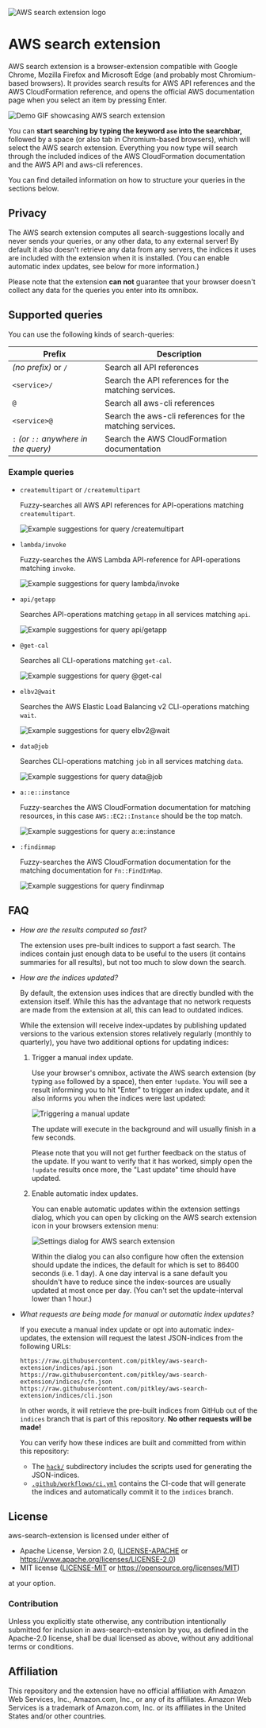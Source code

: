 ![AWS search extension logo](extension/logo.png)

# AWS search extension

AWS search extension is a browser-extension compatible with Google Chrome, Mozilla Firefox and Microsoft Edge (and probably most Chromium-based browsers).
It provides search results for AWS API references and the AWS CloudFormation reference, and opens the official AWS documentation page when you select an item by pressing Enter.

![Demo GIF showcasing AWS search extension](docs/demo.gif)

You can **start searching by typing the keyword `ase` into the searchbar,** followed by a space (or also tab in Chromium-based browsers), which will select the AWS search extension.
Everything you now type will search through the included indices of the AWS CloudFormation documentation and the AWS API and aws-cli references.

You can find detailed information on how to structure your queries in the sections below.

## Privacy

The AWS search extension computes all search-suggestions locally and never sends your queries, or any other data, to any external server!
By default it also doesn't retrieve any data from any servers, the indices it uses are included with the extension when it is installed.
(You can enable automatic index updates, see below for more information.)

Please note that the extension **can not** guarantee that your browser doesn't collect any data for the queries you enter into its omnibox.

## Supported queries

You can use the following kinds of search-queries:

| Prefix                                | Description                                              |
| ------------------------------------- | -------------------------------------------------------- |
| *(no prefix)* or `/`                  | Search all API references                                |
| `<service>/`                          | Search the API references for the matching services.     |
| `@`                                   | Search all aws-cli references                            |
| `<service>@`                          | Search the aws-cli references for the matching services. |
| `:` *(or `::` anywhere in the query)* | Search the AWS CloudFormation documentation              |

### Example queries

* `createmultipart` or `/createmultipart`

    Fuzzy-searches all AWS API references for API-operations matching `createmultipart`.

    ![Example suggestions for query `/createmultipart`](docs/api-createmultipart.png)

* `lambda/invoke`

    Fuzzy-searches the AWS Lambda API-reference for API-operations matching `invoke`.

    ![Example suggestions for query `lambda/invoke`](docs/api-lambda-invoke.png)

* `api/getapp`

    Searches API-operations matching `getapp` in all services matching `api`.

    ![Example suggestions for query `api/getapp`](docs/api-api-getapp.png)

* `@get-cal`

    Searches all CLI-operations matching `get-cal`.

    ![Example suggestions for query `@get-cal`](docs/cli-getcal.png)

* `elbv2@wait`

    Searches the AWS Elastic Load Balancing v2 CLI-operations matching `wait`.

    ![Example suggestions for query `elbv2@wait`](docs/cli-elbv2-wait.png)

 * `data@job`

    Searches CLI-operations matching `job` in all services matching `data`.

    ![Example suggestions for query `data@job`](docs/cli-data-job.png)

* `a::e::instance`

    Fuzzy-searches the AWS CloudFormation documentation for matching resources, in this case `AWS::EC2::Instance` should be the top match.

    ![Example suggestions for query `a::e::instance`](docs/cfn-aeinstance.png)

* `:findinmap`

    Fuzzy-searches the AWS CloudFormation documentation for the matching documentation for `Fn::FindInMap`.

    ![Example suggestions for query `findinmap`](docs/cfn-findinmap.png)

## FAQ

* *How are the results computed so fast?*

    The extension uses pre-built indices to support a fast search.
    The indices contain just enough data to be useful to the users (it contains summaries for all results), but not too much to slow down the search.

* *How are the indices updated?*

    By default, the extension uses indices that are directly bundled with the extension itself.
    While this has the advantage that no network requests are made from the extension at all, this can lead to outdated indices.

    While the extension will receive index-updates by publishing updated versions to the various extension stores relatively regularly (monthly to quarterly), you have two additional options for updating indices:

    1. Trigger a manual index update.

        Use your browser's omnibox, activate the AWS search extension (by typing `ase` followed by a space), then enter `!update`.
        You will see a result informing you to hit "Enter" to trigger an index update, and it also informs you when the indices were last updated:

        ![Triggering a manual update](docs/aes-command-update.png)

        The update will execute in the background and will usually finish in a few seconds.

        Please note that you will not get further feedback on the status of the update.
        If you want to verify that it has worked, simply open the `!update` results once more, the "Last update" time should have updated.

    2. Enable automatic index updates.

        You can enable automatic updates within the extension settings dialog, which you can open by clicking on the AWS search extension icon in your browsers extension menu:

        ![Settings dialog for AWS search extension](docs/aes-settings.png)

        Within the dialog you can also configure how often the extension should update the indices, the default for which is set to 86400 seconds (i.e. 1 day).
        A one day interval is a sane default you shouldn't have to reduce since the index-sources are usually updated at most once per day.
        (You can't set the update-interval lower than 1 hour.)

* *What requests are being made for manual or automatic index updates?*

    If you execute a manual index update or opt into automatic index-updates, the extension will request the latest JSON-indices from the following URLs:

    ```
    https://raw.githubusercontent.com/pitkley/aws-search-extension/indices/api.json
    https://raw.githubusercontent.com/pitkley/aws-search-extension/indices/cfn.json
    https://raw.githubusercontent.com/pitkley/aws-search-extension/indices/cli.json
    ```

    In other words, it will retrieve the pre-built indices from GitHub out of the `indices` branch that is part of this repository.
    **No other requests will be made!**

    You can verify how these indices are built and committed from within this repository:

    * The [`hack/`](hack/) subdirectory includes the scripts used for generating the JSON-indices.
    * [`.github/workflows/ci.yml`](.github/workflows/ci.yml) contains the CI-code that will generate the indices and automatically commit it to the `indices` branch.

## <a name="license"></a> License

aws-search-extension is licensed under either of

* Apache License, Version 2.0, ([LICENSE-APACHE](LICENSE-APACHE) or <https://www.apache.org/licenses/LICENSE-2.0>)
* MIT license ([LICENSE-MIT](LICENSE-MIT) or <https://opensource.org/licenses/MIT>)

at your option.

### <a name="license-contribution"></a> Contribution

Unless you explicitly state otherwise, any contribution intentionally submitted for inclusion in aws-search-extension by you, as defined in the Apache-2.0 license, shall be dual licensed as above, without any additional terms or conditions.

## Affiliation

This repository and the extension have no official affiliation with Amazon Web Services, Inc., Amazon.com, Inc., or any of its affiliates.
Amazon Web Services is a trademark of Amazon.com, Inc. or its affiliates in the United States and/or other countries.
